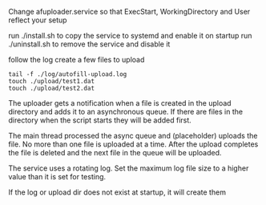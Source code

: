 Change afuploader.service so that ExecStart, WorkingDirectory and User reflect your setup

run ./install.sh to copy the service to systemd and enable it on startup
run ./uninstall.sh to remove the service and disable it

follow the log
create a few files to upload
```
tail -f ./log/autofill-upload.log
touch ./upload/test1.dat
touch ./upload/test2.dat
```

The uploader gets a notification when a file is created in the upload directory and adds it to an asynchronous queue. If there are files in the directory when the script starts they will be added first.

The main thread processed the async queue and (placeholder) uploads the file. No more than one file is uploaded at a time. After the upload completes the file is deleted and the next file in the queue will be uploaded.

The service uses a rotating log. Set the maximum log file size to a higher value than it is set for testing.

If the log or upload dir does not exist at startup, it will create them


